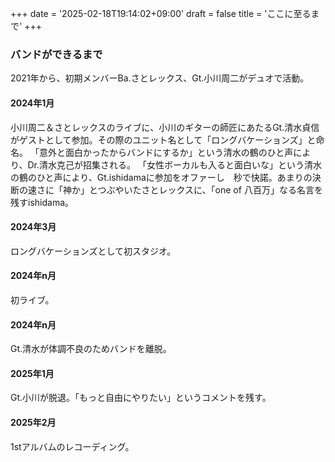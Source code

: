 +++
date = '2025-02-18T19:14:02+09:00'
draft = false
title = 'ここに至るまで'
+++

### バンドができるまで

2021年から、初期メンバーBa.さとレックス、Gt.小川周二がデュオで活動。
#### 2024年1月
小川周二＆さとレックスのライブに、小川のギターの師匠にあたるGt.清水貞信がゲストとして参加。その際のユニット名として「ロングバケーションズ」と命名。
「意外と面白かったからバンドにするか」という清水の鶴のひと声により、Dr.清水克己が招集される。
「女性ボーカルも入ると面白いな」という清水の鶴のひと声により、Gt.ishidamaに参加をオファーし　秒で快諾。あまりの決断の速さに「神か」とつぶやいたさとレックスに、「one of 八百万」なる名言を残すishidama。

#### 2024年3月
ロングバケーションズとして初スタジオ。

#### 2024年n月
初ライブ。

#### 2024年n月
Gt.清水が体調不良のためバンドを離脱。

#### 2025年1月
Gt.小川が脱退。「もっと自由にやりたい」というコメントを残す。

#### 2025年2月
1stアルバムのレコーディング。
